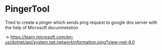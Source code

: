 # PingerTool
Tried to create a pinger which sends ping request to google dns server with the help of Microsoft documnetation

-> https://learn.microsoft.com/en-us/dotnet/api/system.net.networkinformation.ping?view=net-6.0
